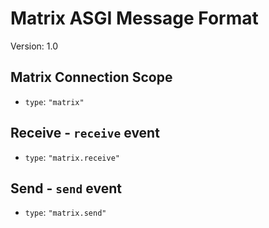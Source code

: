 # Matrix ASGI Message Format

Version: 1.0

## Matrix Connection Scope

- `type`: `"matrix"`

## Receive - `receive` event

- `type`: `"matrix.receive"`

## Send - `send` event

- `type`: `"matrix.send"`
